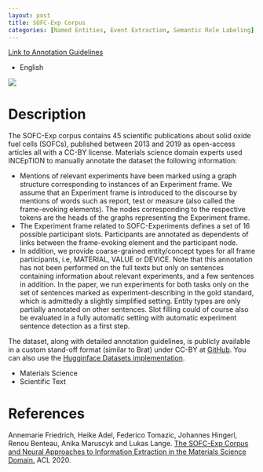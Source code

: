 ```yaml
---
layout: post
title: SOFC-Exp Corpus
categories: [Named Entities, Event Extraction, Semantic Role Labeling]
---
```


<!--- Main URL: add exactly one link here, replacing only the URL --->
<!--- more links only if absolutely necessary, e.g., if there are several languages and you do not see a point of adding another page. -->
[Link to Annotation Guidelines](https://github.com/boschresearch/sofc-exp_textmining_resources)

<!--- Languages adressed -->
* English

<!-- Teaser image, delete next line if none -->
![](http://sigann.github.io/guido/images/sofc-exp-corpus.png)

<!-- Description -->
# Description
The SOFC-Exp corpus contains 45 scientific publications about solid oxide fuel cells (SOFCs), published between 2013 and 2019 as open-access articles all with a CC-BY license. Materials science domain experts used INCEpTION to manually annotate the dataset the following information:

* Mentions of relevant experiments have been marked using a graph structure corresponding to instances of an Experiment frame. We assume that an Experiment frame is introduced to the discourse by mentions of words such as report, test or measure (also called the frame-evoking elements). The nodes corresponding to the respective tokens are the heads of the graphs representing the Experiment frame.
* The Experiment frame related to SOFC-Experiments defines a set of 16 possible participant slots. Participants are annotated as dependents of links between the frame-evoking element and the participant node.
* In addition, we provide coarse-grained entity/concept types for all frame participants, i.e, MATERIAL, VALUE or DEVICE. Note that this annotation has not been performed on the full texts but only on sentences containing information about relevant experiments, and a few sentences in addition. In the paper, we run experiments for both tasks only on the set of sentences marked as experiment-describing in the gold standard, which is admittedly a slightly simplified setting. Entity types are only partially annotated on other sentences. Slot filling could of course also be evaluated in a fully automatic setting with automatic experiment sentence detection as a first step.

The dataset, along with detailed annotation guidelines, is publicly available in a custom stand-off format (similar to Brat) under CC-BY at [GitHub](https://github.com/boschresearch/sofc-exp_textmining_resources/).
You can also use the [Hugginface Datasets implementation](https://huggingface.co/datasets/sofc_materials_articles).

<!-- Domains and Genres -->
* Materials Science
* Scientific Text


<!-- Any further references, links etc. -->
# References

Annemarie Friedrich, Heike Adel, Federico Tomazic, Johannes Hingerl, Renou Benteau, Anika Maruscyk and Lukas Lange. [The SOFC-Exp Corpus and Neural Approaches to Information Extraction in the Materials Science Domain.](https://aclanthology.org/2020.acl-main.116/) ACL 2020.

